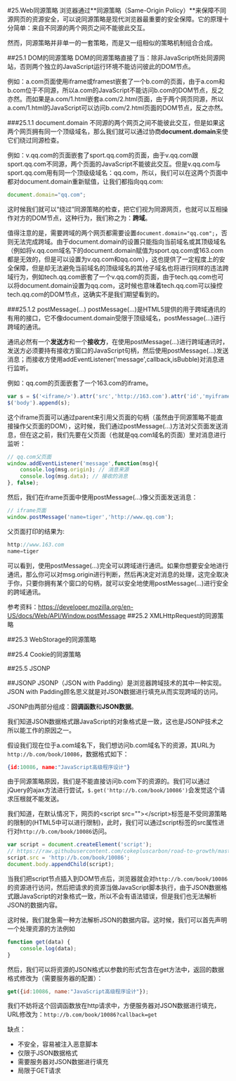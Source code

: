 #25.Web同源策略
浏览器通过**同源策略（Same-Origin Policy）**来保障不同源网页的资源安全，可以说同源策略是现代浏览器最重要的安全保障。它的原理十分简单：来自不同源的两个网页之间不能彼此交互。

然而，同源策略并非单一的一套策略，而是又一组相似的策略机制组合合成。

##25.1 DOM的同源策略
DOM的同源策略直接了当：除非JavaScript所处同源网站，否则两个独立的JavaScript运行环境不能访问彼此的DOM节点。

例如：a.com页面使用iframe或framest嵌套了一个b.com的页面，由于a.com和b.com位于不同源，所以a.com的JavaScript不能访问b.com的DOM节点，反之亦然。而如果是a.com/1.html嵌套a.com/2.html页面，由于两个网页同源，所以a.com/1.html的JavaScript可以访问b.com/2.html页面的DOM节点，反之亦然。

###25.1.1 document.domain
不同源的两个网页之间不能彼此交互，但是如果这两个网页拥有同一个顶级域名，那么我们就可以通过协商**document.domain**来使它们绕过同源检查。

例如：v.qq.com的页面嵌套了sport.qq.com的页面，由于v.qq.com跟sport.qq.com不同源，两个页面的JavaScript不能彼此交互。但是v.qq.com与sport.qq.com用有同一个顶级级域名：qq.com，所以，我们可以在这两个页面中都对document.domain重新赋值，让我们都指向qq.com:
```JavaScript
document.domain="qq.com";
```
这时候我们就可以“绕过”同源策略的检查，把它们视为同源网页，也就可以互相操作对方的DOM节点，这种行为，我们称之为：**跨域**。

值得注意的是，需要跨域的两个网页都需要设置`document.domain="qq.com";`，否则无法完成跨域。由于document.domain的设置只能指向当前域名或其顶级域名（例如将v.qq.com域名下的document.domain赋值为sport.qq.com或163.com都是无效的，但是可以设置为v.qq.com和qq.com），这也提供了一定程度上的安全保障，但是却无法避免当前域名的顶级域名的其他子域名也将进行同样的违法跨域行为，例如tech.qq.com嵌套了一个v.qq.com的页面，由于tech.qq.com也可以将document.domain设置为qq.com，这时候也意味着tech.qq.com可以操控tech.qq.com的DOM节点，这确实不是我们期望看到的。

###25.1.2 postMessage(...)
postMessage(...)是HTML5提供的用于跨域通讯的有用的接口，它不像document.domain受限于顶级域名，postMessage(...)进行跨域的通讯。

通讯必然有一个**发送方**和一个**接收方**，在使用postMessage(...)进行跨域通讯时，发送方必须要持有接收方窗口的JavaScript句柄，然后使用postMessage(...)发送消息；而接收方使用addEventListener('message',callback,isBubble)对消息进行监听。

例如：qq.com的页面嵌套了一个163.com的iframe。
```JavaScript
var s = $('<iframe/>').attr('src','http://163.com').attr('id','myiframe');
$('body').append(s);
```
这个iframe页面可以通过parent来引用父页面的句柄（虽然由于同源策略不能直接操作父页面的DOM），这时候，我们通过postMessage(...)方法对父页面发送消息，但在这之前，我们先要在父页面（也就是qq.com域名的页面）里对消息进行监听：
```JavaScript
// qq.com父页面
window.addEventListener('message',function(msg){
    console.log(msg.origin); // 消息来源
    console.log(msg.data); // 接收的消息
}, false);
```
然后，我们在iframe页面中使用postMessage(...)像父页面发送消息：
```JavaScript
// iframe页面
window.postMessage('name=tiger','http://www.qq.com');
```

父页面打印的结果为:
```JavaScript
http://www.163.com
name=tiger 
```

可以看到，使用postMessage(...)完全可以跨域进行通讯。如果你想要安全地进行通讯，那么你可以对msg.origin进行判断，然后再决定对消息的处理，这完全取决于你，只要你拥有某个窗口的句柄，就可以安全地使用postMessage(...)进行安全的跨域通讯。

参考资料：https://developer.mozilla.org/en-US/docs/Web/API/Window.postMessage
##25.2 XMLHttpRequest的同源策略

##25.3 WebStorage的同源策略

##25.4 Cookie的同源策略

##25.5 JSONP

##JSONP
JSONP（JSON with Padding）是浏览器跨域技术的其中一种实现。JSON with Padding顾名思义就是对JSON数据进行填充从而实现跨域的访问。

JSONP由两部分组成：**回调函数**和**JSON数据**。

我们知道JSON数据格式跟JavaScript的对象格式是一致，这也是JSONP技术之所以能工作的原因之一。

假设我们现在位于a.com域名下，我们想访问b.com域名下的资源，其URL为`http://b.com/book/10086`，数据格式如下：

```JSON
{id:10086, name:"JavaScript高级程序设计"}
```

由于同源策略原因，我们是不能直接访问b.com下的资源的。我们可以通过jQuery的ajax方法进行尝试，`$.get('http://b.com/book/10086')`会发觉这个请求压根就不能发送。

我们知道，在默认情况下，网页的\<script src=""\>\</script\>标签是不受同源策略的限制的(HTML5中可以进行限制)，此时，我们可以通过script标签的src属性进行对`http://b.com/book/10086`访问。

```JavaScript
var script = document.createElement('script');
// https://raw.githubusercontent.com/cokepluscarbon/road-to-growth/master/24.book.jsonp 
script.src = 'http://b.com/book/10086';
document.body.appendChild(script);
```

当我们把script节点插入到DOM节点后，浏览器就会对`http://b.com/book/10086`的资源进行访问，然后把请求的资源当做JavaScript脚本执行，由于JSON数据格式跟JavaScript的对象格式一致，所以不会有语法错误，但是我们也无法解析JSON的数据内容。

这时候，我们就急需一种方法解析JSON的数据内容。这时候，我们可以首先声明一个处理资源的方法例如

```JavaScript
function get(data) {
    console.log(data);
}
```

然后，我们可以将资源的JSON格式以参数的形式包含在get方法中，返回的数据格式修改为（需要服务器的配置）：

```JavaScript
get({id:10086, name:"JavaScript高级程序设计"});
```

我们不妨将这个回调函数放在http请求中，方便服务器对JSON数据进行填充，URL修改为：`http://b.com/book/10086?callback=get`

缺点：

 * 不安全，容易被注入恶意脚本
 * 仅限于JSON数据格式
 * 需要服务器对JSON数据进行填充
 * 局限于GET请求
    
